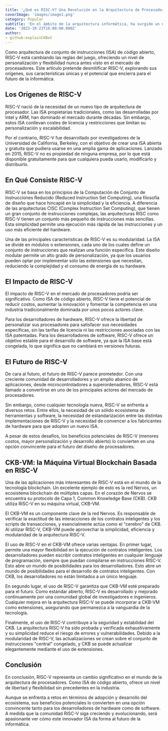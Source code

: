 ```yaml
---
title: '¿Qué es RISC-V? Una Revolución en la Arquitectura de Procesadores'
coverImage: 'images/image1.png'
category: Popular
subtitle: 'En el ámbito de la arquitectura informática, ha surgido un nuevo actor que está llamado a revolucionar la industria: RISC-V.'
date: '2023-10-23T16:00:00.000Z'
author: 
- github:explainCKBot
---
```


Como arquitectura de conjunto de instrucciones (ISA) de código abierto, RISC-V está cambiando las reglas del juego, ofreciendo un nivel de personalización y flexibilidad nunca antes visto en el mercado de procesadores. Este artículo pretende desmitificar RISC-V, explorando sus orígenes, sus características únicas y el potencial que encierra para el futuro de la informática.


## Los Orígenes de RISC-V

RISC-V nació de la necesidad de un nuevo tipo de arquitectura de procesador. Las ISA propietarias tradicionales, como las desarrolladas por Intel y ARM, han dominado el mercado durante décadas. Sin embargo, estos ISA conllevan costes de licencia y restricciones que limitan su personalización y escalabilidad.

Por el contrario, RISC-V fue desarrollado por investigadores de la Universidad de California, Berkeley, con el objetivo de crear una ISA abierta y gratuita que pudiera usarse en una amplia gama de aplicaciones. Lanzado en 2015, RISC-V no es propiedad de ninguna empresa, por lo que está disponible gratuitamente para que cualquiera pueda usarlo, modificarlo y distribuirlo.


## En Qué Consiste RISC-V

RISC-V se basa en los principios de la Computación de Conjunto de Instrucciones Reducido (Reduced Instruction Set Computing), una filosofía de diseño que hace hincapié en la simplicidad y la eficiencia. A diferencia de las arquitecturas CISC (Complex Instruction Set Computing), que tienen un gran conjunto de instrucciones complejas, las arquitecturas RISC como RISC-V tienen un conjunto más pequeño de instrucciones más sencillas. Esta simplicidad permite una ejecución más rápida de las instrucciones y un uso más eficiente del hardware.

Una de las principales características de RISC-V es su modularidad. La ISA se divide en módulos o extensiones, cada uno de los cuales define un conjunto de instrucciones que realizan una función específica. Este diseño modular permite un alto grado de personalización, ya que los usuarios pueden optar por implementar sólo las extensiones que necesitan, reduciendo la complejidad y el consumo de energía de su hardware.


## El Impacto de RISC-V

El impacto de RISC-V en el mercado de procesadores podría ser significativo. Como ISA de código abierto, RISC-V tiene el potencial de reducir costos, aumentar la innovación y fomentar la competencia en una industria tradicionalmente dominada por unos pocos actores clave.

Para los desarrolladores de hardware, RISC-V ofrece la libertad de personalizar sus procesadores para satisfacer sus necesidades específicas, sin las tarifas de licencia ni las restricciones asociadas con las ISA patentadas. Para los desarrolladores de software, RISC-V ofrece un objetivo estable para el desarrollo de software, ya que la ISA base está congelada, lo que significa que no cambiará en versiones futuras.


## El Futuro de RISC-V

De cara al futuro, el futuro de RISC-V parece prometedor. Con una creciente comunidad de desarrolladores y un amplio abanico de aplicaciones, desde microcontroladores a superordenadores, RISC-V está llamado a convertirse en uno de los principales actores del mercado de procesadores.

Sin embargo, como cualquier tecnología nueva, RISC-V se enfrenta a diversos retos. Entre ellos, la necesidad de un sólido ecosistema de herramientas y software, la necesidad de estandarización entre las distintas implementaciones de RISC-V y la necesidad de convencer a los fabricantes de hardware para que adopten un nuevo ISA.

A pesar de estos desafíos, los beneficios potenciales de RISC-V (menores costos, mayor personalización y desarrollo abierto) lo convierten en una opción convincente para el futuro del diseño de procesadores.


## CKB-VM: la Máquina Virtual Blockchain Basada en RISC-V

Una de las aplicaciones más interesantes de RISC-V está en el mundo de la tecnología blockchain. Un excelente ejemplo de esto es la red Nervos, un ecosistema blockchain de múltiples capas. En el corazón de Nervos se encuentra su protocolo de Capa 1, Common Knowledge Base (CKB). CKB utiliza RISC-V en su máquina virtual, CKB-VM.

El CKB-VM es un componente clave de la red Nervos. Es responsable de verificar la exactitud de las interacciones de los contratos inteligentes y los scripts de transacciones, y esencialmente actúa como el "cerebro" de CKB. Al utilizar RISC-V, CKB-VM puede aprovechar la simplicidad, eficiencia y modularidad de la arquitectura RISC-V.

El uso de RISC-V en el CKB-VM ofrece varias ventajas. En primer lugar, permite una mayor flexibilidad en la ejecución de contratos inteligentes. Los desarrolladores pueden escribir contratos inteligentes en cualquier lenguaje de programación, siempre que puedan compilarse en instrucciones RISC-V. Esto abre un mundo de posibilidades para los desarrolladores. Esto abre un mundo de posibilidades para el desarrollo de contratos inteligentes. Con CKB, los desarrolladores no están limitados a un único lenguaje.

En segundo lugar, el uso de RISC-V garantiza que CKB-VM esté preparado para el futuro. Como estándar abierto, RISC-V es desarrollado y mejorado continuamente por una comunidad global de investigadores e ingenieros. Cualquier mejora en la arquitectura RISC-V se puede incorporar a CKB-VM como extensiones, asegurando que permanezca a la vanguardia de la tecnología.

Finalmente, el uso de RISC-V contribuye a la seguridad y estabilidad del CKB. La arquitectura RISC-V ha sido probada y verificada exhaustivamente y su simplicidad reduce el riesgo de errores y vulnerabilidades. Debido a la modularidad de RISC-V, las actualizaciones se crean sobre el conjunto de instrucciones "central" congelado, y CKB se puede actualizar elegantemente mediante el uso de extensiones.


## Conclusión

En conclusión, RISC-V representa un cambio significativo en el mundo de la arquitectura de procesadores. Como ISA de código abierto, ofrece un nivel de libertad y flexibilidad sin precedentes en la industria.

Aunque se enfrenta a retos en términos de adopción y desarrollo del ecosistema, sus beneficios potenciales lo convierten en una opción convincente tanto para los desarrolladores de hardware como de software. A medida que la comunidad RISC-V siga creciendo y evolucionando, será apasionante ver cómo este innovador ISA da forma al futuro de la informática.
